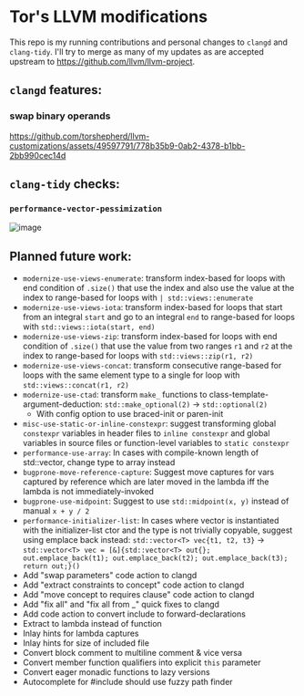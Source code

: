 # Tor's LLVM modifications

This repo is my running contributions and personal changes to `clangd` and `clang-tidy`. I'll try to merge as many of my updates as are accepted upstream to https://github.com/llvm/llvm-project.

## `clangd` features:

### swap binary operands

https://github.com/torshepherd/llvm-customizations/assets/49597791/778b35b9-0ab2-4378-b1bb-2bb990cec14d

## `clang-tidy` checks:

### `performance-vector-pessimization`

![image](https://github.com/torshepherd/llvm-customizations/assets/49597791/a6792592-53d0-46eb-9769-e1509bacc4b0)

## Planned future work:

- `modernize-use-views-enumerate`: transform index-based for loops with end condition of `.size()` that use the index and also use the value at the index to range-based for loops with `| std::views::enumerate`
- `modernize-use-views-iota`: transform index-based for loops that start from an integral `start` and go to an integral `end` to range-based for loops with `std::views::iota(start, end)`
- `modernize-use-views-zip`: transform index-based for loops with end condition of `.size()` that use the value from two ranges `r1` and `r2` at the index to range-based for loops with `std::views::zip(r1, r2)`
- `modernize-use-views-concat`: transform consecutive range-based for loops with the same element type to a single for loop with `std::views::concat(r1, r2)`
- `modernize-use-ctad`: transform `make_` functions to class-template-argument-deduction: `std::make_optional(2)` -> `std::optional(2)`
  - With config option to use braced-init or paren-init
- `misc-use-static-or-inline-constexpr`: suggest transforming global `constexpr` variables in header files to `inline constexpr` and global variables in source files or function-level variables to `static constexpr`
- `performance-use-array`: In cases with compile-known length of std::vector, change type to array instead
- `bugprone-move-reference-capture`: Suggest move captures for vars captured by reference which are later moved in the lambda iff the lambda is not immediately-invoked
- `bugprone-use-midpoint`: Suggest to use `std::midpoint(x, y)` instead of manual `x + y / 2`
- `performance-initializer-list`: In cases where vector is instantiated with the initializer-list ctor and the type is not trivially copyable, suggest using emplace back instead: `std::vector<T> vec{t1, t2, t3}` -> `std::vector<T> vec = [&]{std::vector<T> out{}; out.emplace_back(t1); out.emplace_back(t2); out.emplace_back(t3); return out;}()`
- Add "swap parameters" code action to clangd
- Add "extract constraints to concept" code action to clangd
- Add "move concept to requires clause" code action to clangd
- Add "fix all" and "fix all from _" quick fixes to clangd
- Add code action to convert include to forward-declarations
- Extract to lambda instead of function
- Inlay hints for lambda captures
- Inlay hints for size of included file
- Convert block comment to multiline comment & vice versa
- Convert member function qualifiers into explicit `this` parameter
- Convert eager monadic functions to lazy versions
- Autocomplete for #include should use fuzzy path finder
